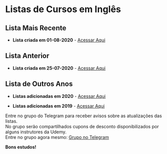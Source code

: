 # Listas de Cursos em Inglês

## Lista Mais Recente

  - **Lista criada em 01-08-2020** - [Acessar Aqui](https://github.com/ProgramacaoPratica/CursosUdemy/blob/master/Cursos%20em%20Ingl%C3%AAs/2020/Listas/31%20-%20Lista%20-%2001-08-2020.md)
  
## Lista Anterior
  
  - **Lista criada em 25-07-2020** - [Acessar Aqui](https://github.com/ProgramacaoPratica/CursosUdemy/blob/master/Cursos%20em%20Ingl%C3%AAs/2020/Listas/30%20-%20Lista%20-%2025-07-2020.md)

## Lista de Outros Anos

  - **Listas adicionadas em 2020** - [Acessar Aqui](https://github.com/ProgramacaoPratica/CursosUdemy/blob/master/Cursos%20em%20Ingl%C3%AAs/2020)  

  - **Listas adicionadas em 2019** - [Acessar Aqui](https://github.com/ProgramacaoPratica/CursosUdemy/blob/master/Cursos%20em%20Ingl%C3%AAs/2019) 
  
Entre no grupo do Telegram para receber avisos sobre as atualizações das listas.  
No grupo serão compartilhados cupons de desconto disponibilizados por alguns instrutores da Udemy.  
Entre no grupo agora mesmo: [Grupo no Telegram](http://bit.ly/2UvKbVX)

**Bons estudos!**
